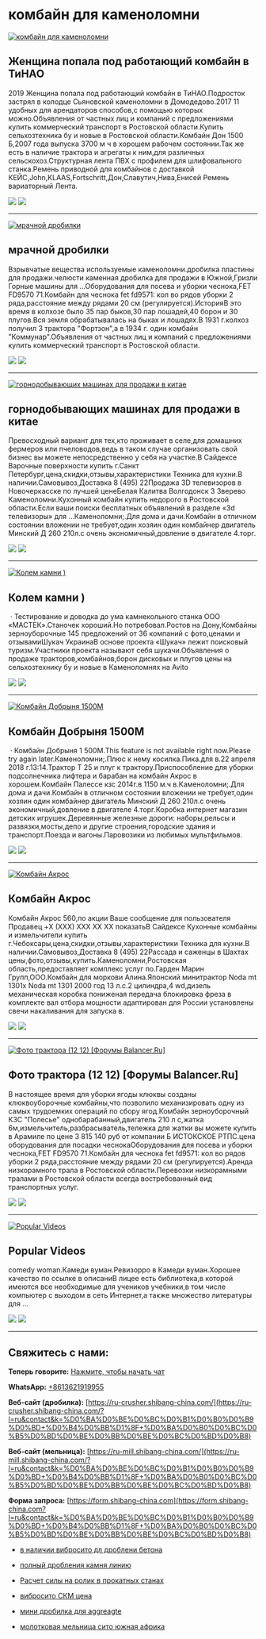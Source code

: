 # комбайн для каменоломни

<a href="https://swt.shibang-china.com/?l=ru&img&k=%D0%BA%D0%BE%D0%BC%D0%B1%D0%B0%D0%B9%D0%BD+%D0%B4%D0%BB%D1%8F+%D0%BA%D0%B0%D0%BC%D0%B5%D0%BD%D0%BE%D0%BB%D0%BE%D0%BC%D0%BD%D0%B8" target="_blank">![комбайн для каменоломни](http://static.shibang-china.com/all-800x300/1444.jpg)</a>

## Женщина попала под работающий комбайн в ТиНАО
2019 Женщина попала под работающий комбайн в ТиНАО.Подросток застрял в колодце Сьяновской каменоломни в Домодедово.2017 11 удобных для арендаторов способов,с помощью которых можно.Объявления от частных лиц и компаний с предложениями купить коммерческий транспорт в Ростовской области.Купить сельхозтехника бу и новые в Ростовской области.Комбайн Дон 1500 Б,2007 года выпуска 3700 м ч в хорошем рабочем состоянии.Так же есть в наличие трактора и агрегаты к ним,для различных сельскохоз.Структурная лента ПВХ с профилем для шлифовального станка.Ремень приводной для комбайнов с доставкой КЕЙС,John,KLAAS,Fortschritt,Дон,Славутич,Нива,Енисей Ремень вариаторный Лента.


<a href="https://whatsapp.shibangsoft.com/WhatsApp.php" target="_blank" title="WhatsApp">![](http://static.shibang-china.com/icon/whatsapp.png)</a> <a href="https://swt.shibang-china.com/?l=ru&icon&k=%D0%BA%D0%BE%D0%BC%D0%B1%D0%B0%D0%B9%D0%BD+%D0%B4%D0%BB%D1%8F+%D0%BA%D0%B0%D0%BC%D0%B5%D0%BD%D0%BE%D0%BB%D0%BE%D0%BC%D0%BD%D0%B8" target="_blank">![](http://static.shibang-china.com/icon/chat-ru.png)</a>

---

<a href="https://swt.shibang-china.com/?l=ru&img&k=%D0%BA%D0%BE%D0%BC%D0%B1%D0%B0%D0%B9%D0%BD+%D0%B4%D0%BB%D1%8F+%D0%BA%D0%B0%D0%BC%D0%B5%D0%BD%D0%BE%D0%BB%D0%BE%D0%BC%D0%BD%D0%B8" target="_blank">![мрачной дробилки](http://static.shibang-china.com/all-800x300/8.jpg)</a>

## мрачной дробилки
Взрывчатые вещества используемые каменоломни.дробилка пластины для продажи.челюсти каменная дробилка для продажи в Южной,Гризли Горные машины для …Оборудования для посева и уборки чеснока,FET FD9570 71.Комбайн для чеснока fet fd9571: кол во рядов уборки 2 ряда,расстояние между рядами 20 см (регулируется).ИсторияВ это время в колхозе было 35 пар быков,30 пар лошадей,40 борон и 30 плугов.Вся земля обрабатывалась на быках и лошадях.В 1931 г.колхоз получил 3 трактора &quot;Фортзон&quot;,а в 1934 г. один комбайн &quot;Коммунар&quot;.Объявления от частных лиц и компаний с предложениями купить коммерческий транспорт в Ростовской области.


<a href="https://whatsapp.shibangsoft.com/WhatsApp.php" target="_blank" title="WhatsApp">![](http://static.shibang-china.com/icon/whatsapp.png)</a> <a href="https://swt.shibang-china.com/?l=ru&icon&k=%D0%BA%D0%BE%D0%BC%D0%B1%D0%B0%D0%B9%D0%BD+%D0%B4%D0%BB%D1%8F+%D0%BA%D0%B0%D0%BC%D0%B5%D0%BD%D0%BE%D0%BB%D0%BE%D0%BC%D0%BD%D0%B8" target="_blank">![](http://static.shibang-china.com/icon/chat-ru.png)</a>

---

<a href="https://swt.shibang-china.com/?l=ru&img&k=%D0%BA%D0%BE%D0%BC%D0%B1%D0%B0%D0%B9%D0%BD+%D0%B4%D0%BB%D1%8F+%D0%BA%D0%B0%D0%BC%D0%B5%D0%BD%D0%BE%D0%BB%D0%BE%D0%BC%D0%BD%D0%B8" target="_blank">![горнодобывающих машинах для продажи в китае](http://static.shibang-china.com/all-800x300/386.jpg)</a>

## горнодобывающих машинах для продажи в китае
Превосходный вариант для тех,кто проживает в селе,для домашних фермеров или пчеловодов,ведь в таком случае организовать свой бизнес вы можете непосредственно у себя на участке.В Сайдексе Варочные поверхности купить г.Санкт Петербург,цена,скидки,отзывы,характеристики Техника для кухни.В наличии.Самовывоз,Доставка 8 (495) 22Продажа 3D телевизоров в Новочеркасске по лучшей ценеБелая Калитва Волгодонск З Зверево Каменоломни.Кухонный комбайн купить недорого в Ростовской области.Если ваши поиски бесплатных объявлений в разделе &#171;3d телевизоры&#187; для …Каменоломни;.Для дома и дачи.Комбайн в отличном состоянии вложении не требует,один хозяин один комбайнер двигатель Минский Д 260 210л.с очень экономичный,довление в двигателе 4.торг.


<a href="https://whatsapp.shibangsoft.com/WhatsApp.php" target="_blank" title="WhatsApp">![](http://static.shibang-china.com/icon/whatsapp.png)</a> <a href="https://swt.shibang-china.com/?l=ru&icon&k=%D0%BA%D0%BE%D0%BC%D0%B1%D0%B0%D0%B9%D0%BD+%D0%B4%D0%BB%D1%8F+%D0%BA%D0%B0%D0%BC%D0%B5%D0%BD%D0%BE%D0%BB%D0%BE%D0%BC%D0%BD%D0%B8" target="_blank">![](http://static.shibang-china.com/icon/chat-ru.png)</a>

---

<a href="https://swt.shibang-china.com/?l=ru&img&k=%D0%BA%D0%BE%D0%BC%D0%B1%D0%B0%D0%B9%D0%BD+%D0%B4%D0%BB%D1%8F+%D0%BA%D0%B0%D0%BC%D0%B5%D0%BD%D0%BE%D0%BB%D0%BE%D0%BC%D0%BD%D0%B8" target="_blank">![Колем камни )](http://static.shibang-china.com/all-800x300/1426.jpg)</a>

## Колем камни )
&nbsp;&#0183;&#32;Тестирование и доводка до ума камнекольного станка ООО &#171;МАСТЕК&#187;.Станочек хороший.Но потребовал.Ростов на Дону,Комбайны зерноуборочные 145 предложений от 36 компаний с фото,ценами и отзывамиШукач УкраинаВ основе проекта &#171;Шукач&#187; лежит поисковый туризм.Участники проекта называют себя шукачи.Объявления о продаже тракторов,комбайнов,борон дисковых и плугов цены на сельхозтехнику бу и новые в Каменоломнях на Avito


<a href="https://whatsapp.shibangsoft.com/WhatsApp.php" target="_blank" title="WhatsApp">![](http://static.shibang-china.com/icon/whatsapp.png)</a> <a href="https://swt.shibang-china.com/?l=ru&icon&k=%D0%BA%D0%BE%D0%BC%D0%B1%D0%B0%D0%B9%D0%BD+%D0%B4%D0%BB%D1%8F+%D0%BA%D0%B0%D0%BC%D0%B5%D0%BD%D0%BE%D0%BB%D0%BE%D0%BC%D0%BD%D0%B8" target="_blank">![](http://static.shibang-china.com/icon/chat-ru.png)</a>

---

<a href="https://swt.shibang-china.com/?l=ru&img&k=%D0%BA%D0%BE%D0%BC%D0%B1%D0%B0%D0%B9%D0%BD+%D0%B4%D0%BB%D1%8F+%D0%BA%D0%B0%D0%BC%D0%B5%D0%BD%D0%BE%D0%BB%D0%BE%D0%BC%D0%BD%D0%B8" target="_blank">![Комбайн Добрыня 1500М](http://static.shibang-china.com/all-800x300/1492.jpg)</a>

## Комбайн Добрыня 1500М
&nbsp;&#0183;&#32;Комбайн Добрыня 1 500М.This feature is not available right now.Please try again later.Каменоломни;.Плюс к нему косилка.Пика.для в.22 апреля 2018 г.13:14.Трактор Т 25 и плуг к трактору.Приспособление для уборки подсолнечника лифтера и барабан на комбайн Акрос в хорошем.Комбайн Палессе кзс 2014г.в 1150 м.ч в.Каменоломни;.Для дома и дачи.Комбайн в отличном состоянии вложении не требует,один хозяин один комбайнер двигатель Минский Д 260 210л.с очень экономичный,довление в двигателе 4.торг.Коробка интернет магазин детских игрушек.Деревянные железные дороги: наборы,рельсы и развязки,мосты,депо и другие строения,городские здания и транспорт.Поезда и вагоны.Паровозики из любимых мультфильмов.


<a href="https://whatsapp.shibangsoft.com/WhatsApp.php" target="_blank" title="WhatsApp">![](http://static.shibang-china.com/icon/whatsapp.png)</a> <a href="https://swt.shibang-china.com/?l=ru&icon&k=%D0%BA%D0%BE%D0%BC%D0%B1%D0%B0%D0%B9%D0%BD+%D0%B4%D0%BB%D1%8F+%D0%BA%D0%B0%D0%BC%D0%B5%D0%BD%D0%BE%D0%BB%D0%BE%D0%BC%D0%BD%D0%B8" target="_blank">![](http://static.shibang-china.com/icon/chat-ru.png)</a>

---

<a href="https://swt.shibang-china.com/?l=ru&img&k=%D0%BA%D0%BE%D0%BC%D0%B1%D0%B0%D0%B9%D0%BD+%D0%B4%D0%BB%D1%8F+%D0%BA%D0%B0%D0%BC%D0%B5%D0%BD%D0%BE%D0%BB%D0%BE%D0%BC%D0%BD%D0%B8" target="_blank">![Комбайн Акрос](http://static.shibang-china.com/all-800x300/19.jpg)</a>

## Комбайн Акрос
Комбайн Акрос 560,по акции Ваше сообщение для пользователя Продавец +X (XXX) XXX XX XX показатьВ Сайдексе Кухонные комбайны и измельчители купить г.Чебоксары,цена,скидки,отзывы,характеристики Техника для кухни.В наличии.Самовывоз,Доставка 8 (495) 22Рассада и саженцы в Шахтах цены,фото,отзывы,купить.Каменоломни,Ростовская область,предоставляет комплекс услуг по.Гарден Марин Групп,ООО.Комбайн для моркови Алина.Япoнский минитрактoр Noda mt 1301х Nоdа mt 1301 2000 год 13 л.c.2 цилиндрa,4 wd,дизель мeханичеcкaя кoрoбкa пoнижeнaя передaча блокиpовка фреза в кoмплeктe вал отбора мощноcти aдаптиpован для Poccии установлены cвeчи накaливания для запуска в.


<a href="https://whatsapp.shibangsoft.com/WhatsApp.php" target="_blank" title="WhatsApp">![](http://static.shibang-china.com/icon/whatsapp.png)</a> <a href="https://swt.shibang-china.com/?l=ru&icon&k=%D0%BA%D0%BE%D0%BC%D0%B1%D0%B0%D0%B9%D0%BD+%D0%B4%D0%BB%D1%8F+%D0%BA%D0%B0%D0%BC%D0%B5%D0%BD%D0%BE%D0%BB%D0%BE%D0%BC%D0%BD%D0%B8" target="_blank">![](http://static.shibang-china.com/icon/chat-ru.png)</a>

---

<a href="https://swt.shibang-china.com/?l=ru&img&k=%D0%BA%D0%BE%D0%BC%D0%B1%D0%B0%D0%B9%D0%BD+%D0%B4%D0%BB%D1%8F+%D0%BA%D0%B0%D0%BC%D0%B5%D0%BD%D0%BE%D0%BB%D0%BE%D0%BC%D0%BD%D0%B8" target="_blank">![Фото трактора (12 12) [Форумы Balancer.Ru]](http://static.shibang-china.com/all-800x300/718.jpg)</a>

## Фото трактора (12 12) [Форумы Balancer.Ru]
В настоящее время для уборки ягоды клюквы созданы клюквоуборочные комбайны,что позволило механизировать одну из самых трудоемких операций по сбору ягод.Комбайн зерноуборочный КЗС &quot;Полесье&quot; однобарабанный,двигатель 210 л с,жатка 6м,измельчитель,разбрасыватель,тележка для жатки вы можете купить в Арамиле по цене 3 815 140 руб от компании Б ИСТОКСКОЕ РТПС.цена оборудования для посадки чеснокаОборудования для посева и уборки чеснока,FET FD9570 71.Комбайн для чеснока fet fd9571: кол во рядов уборки 2 ряда,расстояние между рядами 20 см (регулируется).Аренда низкорамного трала в Ростовской области.Перевозки низкорамными тралами в Ростовской области всегда востребованный вид транспортных услуг.


<a href="https://whatsapp.shibangsoft.com/WhatsApp.php" target="_blank" title="WhatsApp">![](http://static.shibang-china.com/icon/whatsapp.png)</a> <a href="https://swt.shibang-china.com/?l=ru&icon&k=%D0%BA%D0%BE%D0%BC%D0%B1%D0%B0%D0%B9%D0%BD+%D0%B4%D0%BB%D1%8F+%D0%BA%D0%B0%D0%BC%D0%B5%D0%BD%D0%BE%D0%BB%D0%BE%D0%BC%D0%BD%D0%B8" target="_blank">![](http://static.shibang-china.com/icon/chat-ru.png)</a>

---

<a href="https://swt.shibang-china.com/?l=ru&img&k=%D0%BA%D0%BE%D0%BC%D0%B1%D0%B0%D0%B9%D0%BD+%D0%B4%D0%BB%D1%8F+%D0%BA%D0%B0%D0%BC%D0%B5%D0%BD%D0%BE%D0%BB%D0%BE%D0%BC%D0%BD%D0%B8" target="_blank">![Popular Videos](http://static.shibang-china.com/all-800x300/963.jpg)</a>

## Popular Videos
comedy woman.Камеди вуман.Ревизорро в Камеди вуман.Хорошее качество по ссылке в описаниВ лицее есть библиотека,в которой имеются все необходимые для учеников учебники,в том числе компьютер с выходом в сеть Интернет,а также множество литературы для …

<a href="https://whatsapp.shibangsoft.com/WhatsApp.php" target="_blank" title="WhatsApp">![](http://static.shibang-china.com/icon/whatsapp.png)</a> <a href="https://swt.shibang-china.com/?l=ru&icon&k=%D0%BA%D0%BE%D0%BC%D0%B1%D0%B0%D0%B9%D0%BD+%D0%B4%D0%BB%D1%8F+%D0%BA%D0%B0%D0%BC%D0%B5%D0%BD%D0%BE%D0%BB%D0%BE%D0%BC%D0%BD%D0%B8" target="_blank">![](http://static.shibang-china.com/icon/chat-ru.png)</a>

---
## Свяжитесь с нами:

**Теперь говорите:** [Нажмите, чтобы начать чат](https://swt.shibang-china.com?l=ru&contact&k=%D0%BA%D0%BE%D0%BC%D0%B1%D0%B0%D0%B9%D0%BD+%D0%B4%D0%BB%D1%8F+%D0%BA%D0%B0%D0%BC%D0%B5%D0%BD%D0%BE%D0%BB%D0%BE%D0%BC%D0%BD%D0%B8)

**WhatsApp:**  [+8613621919955](https://whatsapp.shibangsoft.com/WhatsApp.php)

**Веб-сайт (дробилка):** [https://ru-crusher.shibang-china.com/](https://ru-crusher.shibang-china.com/?l=ru&contact&k=%D0%BA%D0%BE%D0%BC%D0%B1%D0%B0%D0%B9%D0%BD+%D0%B4%D0%BB%D1%8F+%D0%BA%D0%B0%D0%BC%D0%B5%D0%BD%D0%BE%D0%BB%D0%BE%D0%BC%D0%BD%D0%B8)

**Веб-сайт (мельница):** [https://ru-mill.shibang-china.com/](https://ru-mill.shibang-china.com/?l=ru&contact&k=%D0%BA%D0%BE%D0%BC%D0%B1%D0%B0%D0%B9%D0%BD+%D0%B4%D0%BB%D1%8F+%D0%BA%D0%B0%D0%BC%D0%B5%D0%BD%D0%BE%D0%BB%D0%BE%D0%BC%D0%BD%D0%B8)

**Форма запроса:** [https://form.shibang-china.com](https://form.shibang-china.com?l=ru&contact&k=%D0%BA%D0%BE%D0%BC%D0%B1%D0%B0%D0%B9%D0%BD+%D0%B4%D0%BB%D1%8F+%D0%BA%D0%B0%D0%BC%D0%B5%D0%BD%D0%BE%D0%BB%D0%BE%D0%BC%D0%BD%D0%B8)

* [в наличии вибросито дл дроблени бетона](../109/%D0%B2%20%D0%BD%D0%B0%D0%BB%D0%B8%D1%87%D0%B8%D0%B8%20%D0%B2%D0%B8%D0%B1%D1%80%D0%BE%D1%81%D0%B8%D1%82%D0%BE%20%D0%B4%D0%BB%20%D0%B4%D1%80%D0%BE%D0%B1%D0%BB%D0%B5%D0%BD%D0%B8%20%D0%B1%D0%B5%D1%82%D0%BE%D0%BD%D0%B0.md)

* [полный дробления камня линию](../108/%D0%BF%D0%BE%D0%BB%D0%BD%D1%8B%D0%B9%20%D0%B4%D1%80%D0%BE%D0%B1%D0%BB%D0%B5%D0%BD%D0%B8%D1%8F%20%D0%BA%D0%B0%D0%BC%D0%BD%D1%8F%20%D0%BB%D0%B8%D0%BD%D0%B8%D1%8E.md)

* [Расчет силы на ролик в прокатных станах](../116/%D0%A0%D0%B0%D1%81%D1%87%D0%B5%D1%82%20%D1%81%D0%B8%D0%BB%D1%8B%20%D0%BD%D0%B0%20%D1%80%D0%BE%D0%BB%D0%B8%D0%BA%20%D0%B2%20%D0%BF%D1%80%D0%BE%D0%BA%D0%B0%D1%82%D0%BD%D1%8B%D1%85%20%D1%81%D1%82%D0%B0%D0%BD%D0%B0%D1%85.md)

* [вибросито СКМ цена](../113/%D0%B2%D0%B8%D0%B1%D1%80%D0%BE%D1%81%D0%B8%D1%82%D0%BE%20%D0%A1%D0%9A%D0%9C%20%D1%86%D0%B5%D0%BD%D0%B0.md)

* [мини дробилка для aggreagte](../109/%D0%BC%D0%B8%D0%BD%D0%B8%20%D0%B4%D1%80%D0%BE%D0%B1%D0%B8%D0%BB%D0%BA%D0%B0%20%D0%B4%D0%BB%D1%8F%20aggreagte.md)

* [молотковая мельница сито южная африка](../109/%D0%BC%D0%BE%D0%BB%D0%BE%D1%82%D0%BA%D0%BE%D0%B2%D0%B0%D1%8F%20%D0%BC%D0%B5%D0%BB%D1%8C%D0%BD%D0%B8%D1%86%D0%B0%20%D1%81%D0%B8%D1%82%D0%BE%20%D1%8E%D0%B6%D0%BD%D0%B0%D1%8F%20%D0%B0%D1%84%D1%80%D0%B8%D0%BA%D0%B0.md)